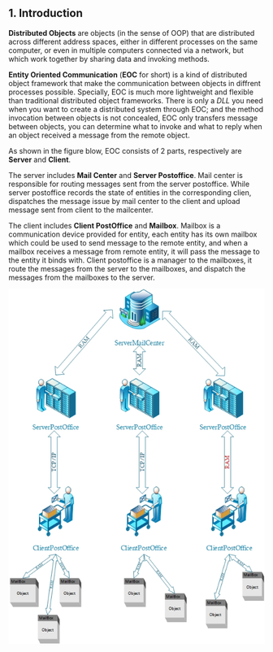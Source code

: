 ## 1. Introduction

**Distributed Objects** are objects (in the sense of OOP) that are distributed across different address spaces, either in different processes on the same computer, or even in multiple computers connected via a network, but which work together by sharing data and invoking methods.

**Entity Oriented Communication** (**EOC** for short) is a kind of distributed object framework that make the communication between objects in diffrent processes possible. Specially, EOC is much more lightweight and flexible than traditional distributed object frameworks. There is only a *DLL* you need when you want to create a distributed system through EOC; and the method invocation between objects is not concealed, EOC only transfers message between objects, you can determine what to invoke and what to reply when an object received a message from the remote object.

As shown in the figure blow, EOC consists of 2 parts, respectively are **Server** and **Client**.

The server includes **Mail Center** and **Server Postoffice**. Mail center is responsible for routing messages sent from the server postoffice. While server postoffice records the state of entities in the corresponding clien, dispatches the message issue by mail center to the client and upload message sent from client to the mailcenter.

The client includes **Client PostOffice** and **Mailbox**. Mailbox is a communication device provided for entity, each entity has its own mailbox which could be used to send message to the remote entity, and when a mailbox receives a message from remote entity, it will pass the message to the entity it binds with. Client postoffice is a manager to the mailboxes, it route the messages from the server to the mailboxes, and dispatch the messages from the mailboxes to the server.

![Message flow of EOC](https://github.com/chrisking94/EntityOrientedCommunication/blob/master/.doc/MessageFlow.jpg?raw=true "Message flow of EOC")